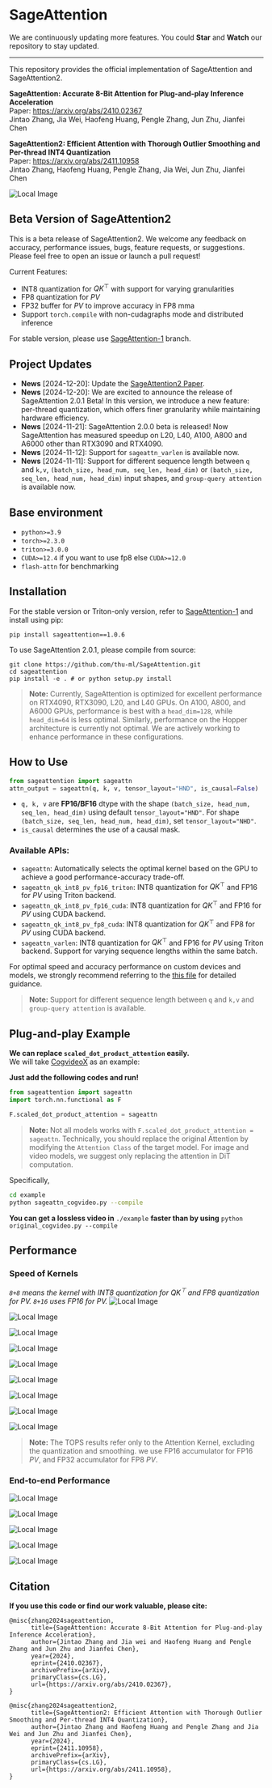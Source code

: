 # SageAttention
We are continuously updating more features. You could **Star** and **Watch** our repository to stay updated.

---
This repository provides the official implementation of SageAttention and SageAttention2.

**SageAttention: Accurate 8-Bit Attention for Plug-and-play Inference Acceleration**  
Paper: https://arxiv.org/abs/2410.02367  
Jintao Zhang, Jia Wei, Haofeng Huang, Pengle Zhang, Jun Zhu, Jianfei Chen

**SageAttention2: Efficient Attention with Thorough Outlier Smoothing and Per-thread INT4 Quantization**  
Paper: https://arxiv.org/abs/2411.10958  
Jintao Zhang, Haofeng Huang, Pengle Zhang, Jia Wei, Jun Zhu, Jianfei Chen

![Local Image](./assets/2.png)

## Beta Version of SageAttention2
This is a beta release of SageAttention2. We welcome any feedback on accuracy, performance issues, bugs, feature requests, or suggestions. Please feel free to open an issue or launch a pull request!

Current Features:
+ INT8 quantization for $QK^\top$ with support for varying granularities
+ FP8 quantization for $PV$
+ FP32 buffer for $PV$ to improve accuracy in FP8 mma
+ Support `torch.compile` with non-cudagraphs mode and distributed inference

For stable version, please use [SageAttention-1](https://github.com/thu-ml/SageAttention/tree/sageattention-1) branch.

## Project Updates
- **News** [2024-12-20]: Update the [SageAttention2 Paper](https://arxiv.org/abs/2411.10958).
- **News** [2024-12-20]: We are excited to announce the release of SageAttention 2.0.1 Beta! In this version, we introduce a new feature: per-thread quantization, which offers finer granularity while maintaining hardware efficiency.
- **News** [2024-11-21]: SageAttention 2.0.0 beta is released! Now SageAttention has measured speedup on L20, L40, A100, A800 and A6000 other than RTX3090 and RTX4090.
- **News** [2024-11-12]: Support for `sageattn_varlen` is available now.
- **News** [2024-11-11]: Support for different sequence length between `q` and `k,v`,  `(batch_size, head_num, seq_len, head_dim)` or `(batch_size, seq_len, head_num, head_dim)` input shapes, and `group-query attention` is available now.


## Base environment
+ `python>=3.9`   
+ `torch>=2.3.0`  
+ `triton>=3.0.0` 
+ `CUDA>=12.4` if you want to use fp8 else `CUDA>=12.0`
+ `flash-attn` for benchmarking

## Installation

For the stable version or Triton-only version, refer to [SageAttention-1](https://github.com/thu-ml/SageAttention/tree/sageattention-1) and install using pip:
```
pip install sageattention==1.0.6
```

To use SageAttention 2.0.1, please compile from source:
```
git clone https://github.com/thu-ml/SageAttention.git
cd sageattention 
pip install -e . # or python setup.py install
```


> **Note:** Currently, SageAttention is optimized for excellent performance on RTX4090, RTX3090, L20, and L40 GPUs. On A100, A800, and A6000 GPUs, performance is best with a `head_dim=128`, while `head_dim=64` is less optimal. Similarly, performance on the Hopper architecture is currently not optimal. We are actively working to enhance performance in these configurations.


## How to Use
```python
from sageattention import sageattn
attn_output = sageattn(q, k, v, tensor_layout="HND", is_causal=False)
```
+ `q, k, v` are **FP16/BF16** dtype with the shape `(batch_size, head_num, seq_len, head_dim)` using default `tensor_layout="HND"`. For shape `(batch_size, seq_len, head_num, head_dim)`, set `tensor_layout="NHD"`. 
+ `is_causal` determines the use of a causal mask.

### Available APIs:
+ `sageattn`: Automatically selects the optimal kernel based on the GPU to achieve a good performance-accuracy trade-off.
+ `sageattn_qk_int8_pv_fp16_triton`: INT8 quantization for $QK^\top$ and FP16 for $PV$ using Triton backend.
+ `sageattn_qk_int8_pv_fp16_cuda`: INT8 quantization for $QK^\top$ and FP16 for $PV$ using CUDA backend.
+ `sageattn_qk_int8_pv_fp8_cuda`: INT8 quantization for $QK^\top$ and FP8 for $PV$ using CUDA backend.
+ `sageattn_varlen`: INT8 quantization for $QK^\top$ and FP16 for $PV$ using Triton backend. Support for varying sequence lengths within the same batch.

For optimal speed and accuracy performance on custom devices and models, we strongly recommend referring to the [this file](./sageattention/core.py) for detailed guidance.

> **Note:**
Support for different sequence length between `q` and `k,v` and `group-query attention` is available.


## **Plug-and-play Example**

**We can replace `scaled_dot_product_attention` easily.**  
We will take [CogvideoX](https://huggingface.co/THUDM/CogVideoX-2b) as an example:

**Just add the following codes and run!**
```python
from sageattention import sageattn
import torch.nn.functional as F

F.scaled_dot_product_attention = sageattn
```
> **Note:** Not all models works with `F.scaled_dot_product_attention = sageattn`. Technically, you should replace the original Attention by modifying the `Attention Class` of the target model. For image and video models, we suggest only replacing the attention in DiT computation.

Specifically,

```bash
cd example
python sageattn_cogvideo.py --compile
```

**You can get a lossless video in** `./example` **faster than by using** `python original_cogvideo.py --compile`




## Performance
### Speed of Kernels

*`8+8` means the kernel with INT8 quantization for $QK^\top$ and FP8 quantization for $PV$. `8+16` uses FP16 for $PV$.*
![Local Image](./assets/A100_hd128.png)

![Local Image](./assets/A800_hd128.png)

![Local Image](./assets/4090_hd64.png)

![Local Image](./assets/4090_hd128.png)

![Local Image](./assets/L20_hd64.png)

![Local Image](./assets/L20_hd128.png)

![Local Image](./assets/A6000_hd128.png)

![Local Image](./assets/3090_hd64.png)

![Local Image](./assets/3090_hd128.png)


> **Note:** The TOPS results refer only to the Attention Kernel, excluding the quantization and smoothing. we use FP16 accumulator for FP16 $PV$, and FP32 accumulator for FP8 $PV$.

### End-to-end Performance

![Local Image](./assets/22.png)

![Local Image](./assets/23.png)

![Local Image](./assets/24.png)

![Local Image](./assets/25.png)

![Local Image](./assets/26.png)


## Citation
**If you use this code or find our work valuable, please cite:**
```
@misc{zhang2024sageattention,
      title={SageAttention: Accurate 8-Bit Attention for Plug-and-play Inference Acceleration}, 
      author={Jintao Zhang and Jia wei and Haofeng Huang and Pengle Zhang and Jun Zhu and Jianfei Chen},
      year={2024},
      eprint={2410.02367},
      archivePrefix={arXiv},
      primaryClass={cs.LG},
      url={https://arxiv.org/abs/2410.02367}, 
}

@misc{zhang2024sageattention2,
      title={SageAttention2: Efficient Attention with Thorough Outlier Smoothing and Per-thread INT4 Quantization}, 
      author={Jintao Zhang and Haofeng Huang and Pengle Zhang and Jia Wei and Jun Zhu and Jianfei Chen},
      year={2024},
      eprint={2411.10958},
      archivePrefix={arXiv},
      primaryClass={cs.LG},
      url={https://arxiv.org/abs/2411.10958}, 
}
```
